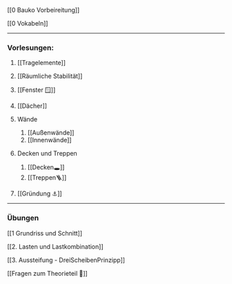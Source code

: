 [[0 Bauko Vorbeireitung]]

[[0 Vokabeln]]

---

### Vorlesungen:

1. [[Tragelemente]]

2. [[Räumliche Stabilität]]

4. [[Fenster 🪟]]

5. [[Dächer]]

5. Wände
	1. [[Außenwände]]
	1. [[Innenwände]]

6. Decken und Treppen
	1. [[Decken🕳]]
	2. [[Treppen🪜]]

7. [[Gründung ⚓️]]

---

### Übungen

[[1 Grundriss und Schnitt]]

[[2. Lasten und Lastkombination]]

[[3. Aussteifung - DreiScheibenPrinzipp]]

[[Fragen zum Theorieteil 🧠]]



